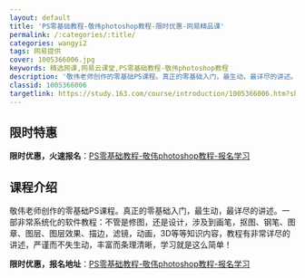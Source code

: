 ```yaml
---
layout: default
title: 'PS零基础教程-敬伟photoshop教程-限时优惠-网易精品课'
permalink: /:categories/:title/
categories: wangyi2
tags: 网易提供
cover: 1005366006.jpg
keywords: 精选网课,网易云课堂,PS零基础教程-敬伟photoshop教程
description: '敬伟老师创作的零基础PS课程。真正的零基础入门，最生动，最详尽的讲述。一部非常系统化的软件教程：不管是修图，还是设计，涉'
classid: 1005366006
targetlink: https://study.163.com/course/introduction/1005366006.htm?share=1&shareId=1025206652&utm_campaign=share&utm_medium=iphoneShare&utm_source=&utm_u=1025206652
---
```


## 限时特惠

**限时优惠，火速报名**：[PS零基础教程-敬伟photoshop教程-报名学习](https://study.163.com/course/introduction/1005366006.htm?share=1&shareId=1025206652&utm_campaign=share&utm_medium=iphoneShare&utm_source=&utm_u=1025206652)

## 课程介绍

敬伟老师创作的零基础PS课程。真正的零基础入门，最生动，最详尽的讲述。一部非常系统化的软件教程：不管是修图，还是设计，涉及到画笔，抠图、钢笔、图章、图层、图层效果、描边，滤镜，动画，3D等等知识内容，教程有非常详尽的讲述，严谨而不失生动，丰富而条理清晰，学习就是这么简单！

**限时优惠，报名地址**：[PS零基础教程-敬伟photoshop教程-报名学习](https://study.163.com/course/introduction/1005366006.htm?share=1&shareId=1025206652&utm_campaign=share&utm_medium=iphoneShare&utm_source=&utm_u=1025206652)

